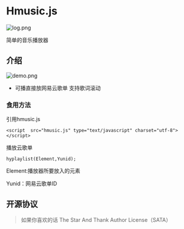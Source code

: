 # Hmusic.js
![log.png](https://ooo.0o0.ooo/2017/06/03/5932d9fcb06da.png)

简单的音乐播放器

## 介绍
![demo.png](https://ooo.0o0.ooo/2017/06/03/5932daa9d4bab.png)
- 可播直接放网易云歌单  支持歌词滚动
### 食用方法
引用hmusic.js
```
<script  src="hmusic.js" type="text/javascript" charset="utf-8"></script>
```
播放云歌单
```
hyplaylist(Element,Yunid);
```
Element:播放器所要放入的元素

Yunid：网易云歌单ID

## 开源协议
> 如果你喜欢的话
The Star And Thank Author License（SATA）

